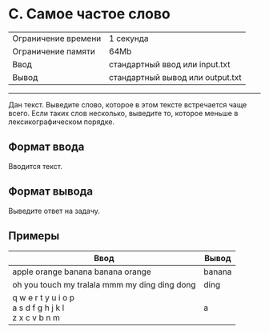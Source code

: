 # C. Самое частое слово

<table>
  <tr>
  	<td>Ограничение времени</td>
  	<td>1 секунда</td>
  </tr>
  <tr>
  	<td>Ограничение памяти</td>
  	<td>64Mb</td>
  </tr>
  <tr>
  	<td>Ввод</td>
  	<td>стандартный ввод или input.txt</td>
  </tr>
  <tr>
  	<td>Вывод</td>
  	<td>стандартный вывод или output.txt</td>
  </tr>
</table>

---
Дан текст. Выведите слово, которое в этом тексте встречается чаще всего. Если таких слов несколько, выведите то, которое меньше в лексикографическом порядке.

## Формат ввода

Вводится текст.

## Формат вывода

Выведите ответ на задачу.

## Примеры

|Ввод|Вывод|
|---|---|
|apple orange banana banana orange|banana|
|oh you touch my tralala mmm my ding ding dong|ding|
|q w e r t y u i o p<br>a s d f g h j k l<br>z x c v b n m|a|

